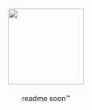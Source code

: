 <h1 align="center">
  <img width="150" height="150" src="http://eus.tgphosting.ml/images/logo.png">
</h1>
<p align="center">readme soon™</p>

